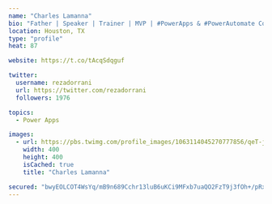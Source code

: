 ```yaml
---
name: "Charles Lamanna"
bio: "Father | Speaker | Trainer | MVP | #PowerApps & #PowerAutomate Community Super User | YouTuber Right-pointing triangle http://youtube.com/c/rezadorrani | Learn - Share - Clockwise rightwards and leftwards open circle arrows"
location: Houston, TX
type: "profile"
heat: 87

website: https://t.co/tAcqSdqguf

twitter:
  username: rezadorrani
  url: https://twitter.com/rezadorrani
  followers: 1976

topics:
  - Power Apps

images:
  - url: https://pbs.twimg.com/profile_images/1063114045270777856/qeT-jpWr_400x400.jpg
    width: 400
    height: 400
    isCached: true
    title: "Charles Lamanna"

secured: "bwyEOLCOT4WsYq/mB9n689Cchr13luB6uKCi9MFxb7uaQO2FzT9j3fOh+/pRxMNG+5CIK8s2wo5+StstEqhzRzB+nBsYNP30cc6dIQRmhvaktDflPDfoX9DobM7iBKi8MdhkukcOvBi+D/6L3mevcPsBDxPw6n7ti608ydoTQfNxh00PiyzIiCb45ZP06XrB0D2WcTEcPN77BlgJBPTZTCeEFGo+8goqHb15WPREK9Y4w2J3GgybmgTZrdk1Jgb++wdOQ90ayjfw/kQXs9QYjyKotA59/eXxJEx0ogNETfG2omZY6wAo4uRQ9a8vAJ0va5oNJ9qH8EW+SsM6MxqcuEVFlkZzUecr/hPlzB4L5UyxpodMD+3ROqYeE+PBMbZwO/iSwPtMRWrygSNOQRYIPehcwYCwAe7irFlXteFDOJY=;hVpiQct1JC8D341xxNND2g=="
---
```


